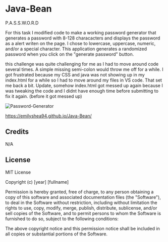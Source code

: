 # Java-Bean
P.A.S.S.W.O.R.D

For this task I modified code to make a working password generator that generates a password with 8-128 characacters and displays the password as a alert writen on the page. I chose to lowercase, uppercase, numeric, and/or a special character. 
This application generates a randomized password when you click on the "generate password" button. 

this challenge was quite challenging for me as I had to move around code several times. A simple missing semi-colon would throw me off for a while.
I got frustrated because my CSS and java was not showing up in my index.html for a while so I had to move around my files in VS code. That set me back a bit. 
Update, somehow index.html got messed up again because I was tweaking the code and I didnt have enough time before submitting to fix it again. 
(before it got messed up)

![Password-Generator](https://github.com/emilyshea94/Java-Bean/assets/144382382/8cbb31b1-9dac-433f-ab87-17455d2eda5b)

https://emilyshea94.github.io/Java-Bean/


## Credits
N/A 

## License
MIT License

Copyright (c) [year] [fullname] 
     
Permission is hereby granted, free of charge, to any person obtaining a copy
of this software and associated documentation files (the "Software"), to deal
in the Software without restriction, including without limitation the rights
to use, copy, modify, merge, publish, distribute, sublicense, and/or sell
copies of the Software, and to permit persons to whom the Software is
furnished to do so, subject to the following conditions:

The above copyright notice and this permission notice shall be included in all
copies or substantial portions of the Software.




